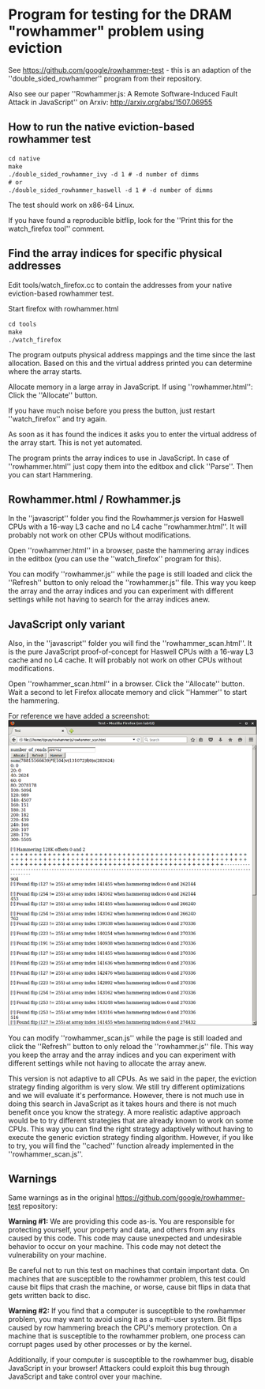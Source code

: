 # Program for testing for the DRAM "rowhammer" problem using eviction

See https://github.com/google/rowhammer-test - this is an adaption of the
''double_sided_rowhammer'' program from their repository.

Also see our paper ''Rowhammer.js: A Remote Software-Induced Fault Attack in JavaScript''
on Arxiv: http://arxiv.org/abs/1507.06955

## How to run the native eviction-based rowhammer test

```
cd native
make
./double_sided_rowhammer_ivy -d 1 # -d number of dimms
# or
./double_sided_rowhammer_haswell -d 1 # -d number of dimms
```

The test should work on x86-64 Linux.

If you have found a reproducible bitflip, look for the ''Print this for the
watch_firefox tool'' comment.

## Find the array indices for specific physical addresses

Edit tools/watch_firefox.cc to contain the addresses from your native
eviction-based rowhammer test.

Start firefox with rowhammer.html

```
cd tools
make
./watch_firefox
```

The program outputs physical address mappings and the time since
the last allocation. Based on this and the virtual address printed you
can determine where the array starts.

Allocate memory in a large array in JavaScript.
If using ''rowhammer.html'': Click the ''Allocate'' button.

If you have much noise before you press the button, just restart
''watch_firefox'' and try again.

As soon as it has found the indices it asks you to enter the virtual address
of the array start. This is not yet automated.

The program prints the array indices to use in JavaScript.
In case of ''rowhammer.html'' just copy them into the editbox and click ''Parse''.
Then you can start Hammering.

## Rowhammer.html / Rowhammer.js
In the ''javascript'' folder you find the Rowhammer.js version
for Haswell CPUs with a 16-way L3 cache and no L4 cache ''rowhammer.html''. It will probably not
work on other CPUs without modifications.

Open ''rowhammer.html'' in a browser, paste the hammering array indices in the
editbox (you can use the ''watch_firefox'' program for this).

You can modify ''rowhammer.js'' while the page is still loaded and click the
''Refresh'' button to only reload the ''rowhammer.js'' file. This way you keep
the array and the array indices and you can experiment with different settings
while not having to search for the array indices anew.

## JavaScript only variant
Also, in the ''javascript'' folder you will find the ''rowhammer_scan.html''.
It is the pure JavaScript proof-of-concept for Haswell CPUs with a 16-way L3 cache and no L4 cache. It will probably not work on other CPUs without modifications.

Open ''rowhammer_scan.html'' in a browser. Click the ''Allocate'' button. Wait a second to let Firefox allocate memory and click ''Hammer'' to start the hammering.

For reference we have added a screenshot:
![Screenshot of rowhammer_scan.html](/javascript/screenshot.png)

You can modify ''rowhammer_scan.js'' while the page is still loaded and click the
''Refresh'' button to only reload the ''rowhammer.js'' file. This way you keep
the array and the array indices and you can experiment with different settings
while not having to allocate the array anew.

This version is not adaptive to all CPUs. As we said in the paper, the eviction strategy finding algorithm is very slow. We still try different optimizations and we will evaluate it's performance.
However, there is not much use in doing this search in JavaScript as it takes hours and there is not much benefit once you know the strategy. A more realistic adaptive approach would be to try different strategies that are already known to work on some CPUs. This way you can find the right strategy adaptively without having to execute the generic eviction strategy finding algorithm.
However, if you like to try, you will find the ''cached'' function already implemented in the ''rowhammer_scan.js''.

## Warnings

Same warnings as in the original https://github.com/google/rowhammer-test repository:

**Warning #1:** We are providing this code as-is.  You are responsible
for protecting yourself, your property and data, and others from any
risks caused by this code.  This code may cause unexpected and
undesirable behavior to occur on your machine.  This code may not
detect the vulnerability on your machine.

Be careful not to run this test on machines that contain important
data.  On machines that are susceptible to the rowhammer problem, this
test could cause bit flips that crash the machine, or worse, cause bit
flips in data that gets written back to disc.

**Warning #2:** If you find that a computer is susceptible to the
rowhammer problem, you may want to avoid using it as a multi-user
system.  Bit flips caused by row hammering breach the CPU's memory
protection.  On a machine that is susceptible to the rowhammer
problem, one process can corrupt pages used by other processes or by
the kernel.

Additionally, if your computer is susceptible to the rowhammer bug,
disable JavaScript in your browser! Attackers could exploit this bug
through JavaScript and take control over your machine.

